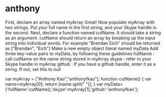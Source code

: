 anthony
=======
First, declare an array named myArray
Great! Now populate myArray with two strings.
Put your full name in the first string, and your Skype handle in the second.
Next, declare a function named cutName. It should take a string as an argument.
cutName should return an array by breaking up the input string into individual words. For example "Brendan Eich" should be returned as ["Brendan", "Eich"]
Make a new empty object literal named myData
Add three key-value pairs to myData, by following these guidelines
fullName : call cutName on the name string stored in myArray
skype : refer to your Skype handle in myArray
github : If you have a github handle, enter it as a string. If not, set this to null

var myArray = ["Anthony Kao","anthonyfkao"];
function cutName() { 
  var name=myArray[0];
  return [name.split(" ")];
}
var myData={'fullName':cutName(),'skype':myArray[1],'github':'anthonyfkao'};
